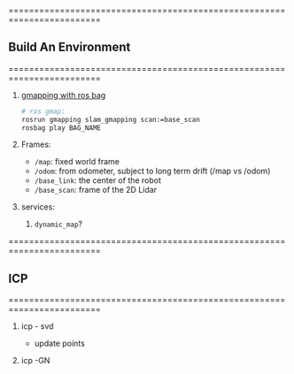 ========================================================================
## Build An Environment 
========================================================================
1. [gmapping with ros bag](http://wiki.ros.org/slam_gmapping/Tutorials/MappingFromLoggedData)
    ```bash
    # ros gmap:
    rosrun gmapping slam_gmapping scan:=base_scan
    rosbag play BAG_NAME
    ```

2. Frames: 
    - ```/map```: fixed world frame
    - ```/odom```: from odometer, subject to long term drift (/map vs /odom)
    - ```/base_link```: the center of the robot
    - ```/base_scan```: frame of the 2D Lidar

3. services: 
    1. ```dynamic_map```?

========================================================================
## ICP  
========================================================================
1. icp - svd 
    - update points

2. icp -GN


